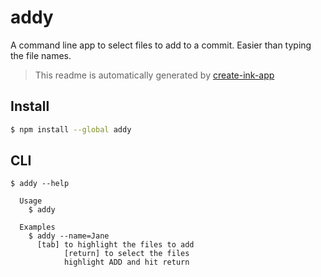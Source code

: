 # addy

A command line app to select files to add to a commit. Easier than typing the file names.

> This readme is automatically generated by [create-ink-app](https://github.com/vadimdemedes/create-ink-app)

## Install

```bash
$ npm install --global addy
```

## CLI

```
$ addy --help

  Usage
    $ addy

  Examples
    $ addy --name=Jane
      [tab] to highlight the files to add
			[return] to select the files
			highlight ADD and hit return
```
